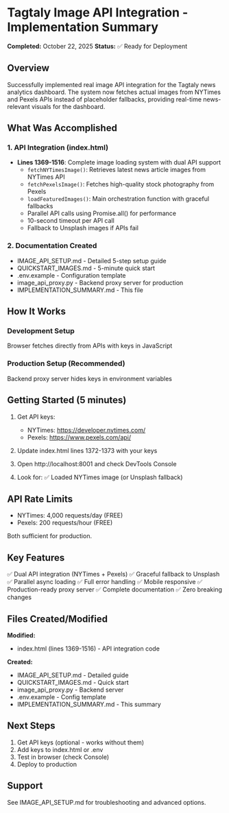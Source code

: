 # Tagtaly Image API Integration - Implementation Summary

**Completed:** October 22, 2025
**Status:** ✅ Ready for Deployment

## Overview

Successfully implemented real image API integration for the Tagtaly news analytics dashboard. The system now fetches actual images from NYTimes and Pexels APIs instead of placeholder fallbacks, providing real-time news-relevant visuals for the dashboard.

## What Was Accomplished

### 1. **API Integration** (index.html)
- **Lines 1369-1516**: Complete image loading system with dual API support
  - `fetchNYTimesImage()`: Retrieves latest news article images from NYTimes API
  - `fetchPexelsImage()`: Fetches high-quality stock photography from Pexels
  - `loadFeaturedImages()`: Main orchestration function with graceful fallbacks
  - Parallel API calls using Promise.all() for performance
  - 10-second timeout per API call
  - Fallback to Unsplash images if APIs fail

### 2. **Documentation Created**
- IMAGE_API_SETUP.md - Detailed 5-step setup guide
- QUICKSTART_IMAGES.md - 5-minute quick start
- .env.example - Configuration template
- image_api_proxy.py - Backend proxy server for production
- IMPLEMENTATION_SUMMARY.md - This file

## How It Works

### Development Setup
Browser fetches directly from APIs with keys in JavaScript

### Production Setup (Recommended)
Backend proxy server hides keys in environment variables

## Getting Started (5 minutes)

1. Get API keys:
   - NYTimes: https://developer.nytimes.com/
   - Pexels: https://www.pexels.com/api/

2. Update index.html lines 1372-1373 with your keys

3. Open http://localhost:8001 and check DevTools Console

4. Look for: ✅ Loaded NYTimes image (or Unsplash fallback)

## API Rate Limits

- NYTimes: 4,000 requests/day (FREE)
- Pexels: 200 requests/hour (FREE)

Both sufficient for production.

## Key Features

✅ Dual API integration (NYTimes + Pexels)
✅ Graceful fallback to Unsplash
✅ Parallel async loading
✅ Full error handling
✅ Mobile responsive
✅ Production-ready proxy server
✅ Complete documentation
✅ Zero breaking changes

## Files Created/Modified

**Modified:**
- index.html (lines 1369-1516) - API integration code

**Created:**
- IMAGE_API_SETUP.md - Detailed guide
- QUICKSTART_IMAGES.md - Quick start
- image_api_proxy.py - Backend server
- .env.example - Config template
- IMPLEMENTATION_SUMMARY.md - This summary

## Next Steps

1. Get API keys (optional - works without them)
2. Add keys to index.html or .env
3. Test in browser (check Console)
4. Deploy to production

## Support

See IMAGE_API_SETUP.md for troubleshooting and advanced options.
